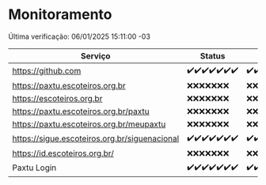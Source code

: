# Monitoramento

Última verificação: 06/01/2025 15:11:00 -03

|Serviço|Status|Últimas 24h|
|---|---|---|
|https://github.com|<span title="2024-12-30: OK=23">✔️</span><span title="2024-12-31: OK=23">✔️</span><span title="2025-01-01: OK=23">✔️</span><span title="2025-01-02: OK=23">✔️</span><span title="2025-01-03: OK=23">✔️</span><span title="2025-01-04: OK=23">✔️</span><span title="2025-01-05: OK=18">✔️</span>|<span title="05/01/2025 16:05:00 -03 : 200">✔️</span><span title="05/01/2025 17:08:00 -03 : 200">✔️</span><span title="05/01/2025 18:06:00 -03 : 200">✔️</span><span title="05/01/2025 19:07:00 -03 : 200">✔️</span><span title="05/01/2025 20:07:00 -03 : 200">✔️</span><span title="05/01/2025 21:42:00 -03 : 200">✔️</span><span title="05/01/2025 23:14:00 -03 : 200">✔️</span><span title="06/01/2025 00:17:00 -03 : 200">✔️</span><span title="06/01/2025 01:10:00 -03 : 200">✔️</span><span title="06/01/2025 02:09:00 -03 : 200">✔️</span><span title="06/01/2025 03:12:00 -03 : 200">✔️</span><span title="06/01/2025 04:09:00 -03 : 200">✔️</span><span title="06/01/2025 05:12:00 -03 : 200">✔️</span><span title="06/01/2025 06:09:00 -03 : 200">✔️</span><span title="06/01/2025 07:09:00 -03 : 200">✔️</span><span title="06/01/2025 08:07:00 -03 : 200">✔️</span><span title="06/01/2025 09:15:00 -03 : 200">✔️</span><span title="06/01/2025 10:16:00 -03 : 200">✔️</span><span title="06/01/2025 11:08:00 -03 : 200">✔️</span><span title="06/01/2025 12:08:00 -03 : 200">✔️</span><span title="06/01/2025 13:10:00 -03 : 200">✔️</span><span title="06/01/2025 14:07:00 -03 : 200">✔️</span><span title="06/01/2025 15:11:00 -03 : 200">✔️</span>|
|https://paxtu.escoteiros.org.br|<span title="2024-12-30: Falhas=23">❌</span><span title="2024-12-31: Falhas=23">❌</span><span title="2025-01-01: Falhas=23">❌</span><span title="2025-01-02: Falhas=23">❌</span><span title="2025-01-03: Falhas=23">❌</span><span title="2025-01-04: Falhas=23">❌</span><span title="2025-01-05: Falhas=18">❌</span>|<span title="05/01/2025 16:05:00 -03 : 403">❌</span><span title="05/01/2025 17:08:00 -03 : 403">❌</span><span title="05/01/2025 18:06:00 -03 : 403">❌</span><span title="05/01/2025 19:07:00 -03 : 403">❌</span><span title="05/01/2025 20:07:00 -03 : 403">❌</span><span title="05/01/2025 21:42:00 -03 : 403">❌</span><span title="05/01/2025 23:14:00 -03 : 403">❌</span><span title="06/01/2025 00:17:00 -03 : 403">❌</span><span title="06/01/2025 01:10:00 -03 : 403">❌</span><span title="06/01/2025 02:09:00 -03 : 403">❌</span><span title="06/01/2025 03:12:00 -03 : 403">❌</span><span title="06/01/2025 04:09:00 -03 : 403">❌</span><span title="06/01/2025 05:12:00 -03 : 403">❌</span><span title="06/01/2025 06:09:00 -03 : 403">❌</span><span title="06/01/2025 07:09:00 -03 : 403">❌</span><span title="06/01/2025 08:07:00 -03 : 403">❌</span><span title="06/01/2025 09:15:00 -03 : 403">❌</span><span title="06/01/2025 10:16:00 -03 : 403">❌</span><span title="06/01/2025 11:08:00 -03 : 403">❌</span><span title="06/01/2025 12:08:00 -03 : 403">❌</span><span title="06/01/2025 13:10:00 -03 : 403">❌</span><span title="06/01/2025 14:07:00 -03 : 403">❌</span><span title="06/01/2025 15:11:00 -03 : 403">❌</span>|
|https://escoteiros.org.br|<span title="2024-12-30: Falhas=23">❌</span><span title="2024-12-31: Falhas=23">❌</span><span title="2025-01-01: Falhas=23">❌</span><span title="2025-01-02: Falhas=23">❌</span><span title="2025-01-03: Falhas=23">❌</span><span title="2025-01-04: Falhas=23">❌</span><span title="2025-01-05: Falhas=18">❌</span>|<span title="05/01/2025 16:05:00 -03 : 403">❌</span><span title="05/01/2025 17:08:00 -03 : 403">❌</span><span title="05/01/2025 18:06:00 -03 : 403">❌</span><span title="05/01/2025 19:07:00 -03 : 403">❌</span><span title="05/01/2025 20:07:00 -03 : 403">❌</span><span title="05/01/2025 21:42:00 -03 : 403">❌</span><span title="05/01/2025 23:14:00 -03 : 403">❌</span><span title="06/01/2025 00:17:00 -03 : 403">❌</span><span title="06/01/2025 01:10:00 -03 : 403">❌</span><span title="06/01/2025 02:09:00 -03 : 403">❌</span><span title="06/01/2025 03:12:00 -03 : 403">❌</span><span title="06/01/2025 04:09:00 -03 : 403">❌</span><span title="06/01/2025 05:12:00 -03 : 403">❌</span><span title="06/01/2025 06:09:00 -03 : 403">❌</span><span title="06/01/2025 07:09:00 -03 : 403">❌</span><span title="06/01/2025 08:07:00 -03 : 403">❌</span><span title="06/01/2025 09:15:00 -03 : 403">❌</span><span title="06/01/2025 10:16:00 -03 : 403">❌</span><span title="06/01/2025 11:08:00 -03 : 403">❌</span><span title="06/01/2025 12:08:00 -03 : 403">❌</span><span title="06/01/2025 13:10:00 -03 : 403">❌</span><span title="06/01/2025 14:07:00 -03 : 403">❌</span><span title="06/01/2025 15:11:00 -03 : 403">❌</span>|
|https://paxtu.escoteiros.org.br/paxtu|<span title="2024-12-30: Falhas=23">❌</span><span title="2024-12-31: Falhas=23">❌</span><span title="2025-01-01: Falhas=23">❌</span><span title="2025-01-02: Falhas=23">❌</span><span title="2025-01-03: Falhas=23">❌</span><span title="2025-01-04: Falhas=23">❌</span><span title="2025-01-05: Falhas=18">❌</span>|<span title="05/01/2025 16:05:00 -03 : 403">❌</span><span title="05/01/2025 17:08:00 -03 : 403">❌</span><span title="05/01/2025 18:06:00 -03 : 403">❌</span><span title="05/01/2025 19:07:00 -03 : 403">❌</span><span title="05/01/2025 20:07:00 -03 : 403">❌</span><span title="05/01/2025 21:42:00 -03 : 403">❌</span><span title="05/01/2025 23:14:00 -03 : 403">❌</span><span title="06/01/2025 00:17:00 -03 : 403">❌</span><span title="06/01/2025 01:10:00 -03 : 403">❌</span><span title="06/01/2025 02:09:00 -03 : 403">❌</span><span title="06/01/2025 03:12:00 -03 : 403">❌</span><span title="06/01/2025 04:09:00 -03 : 403">❌</span><span title="06/01/2025 05:12:00 -03 : 403">❌</span><span title="06/01/2025 06:09:00 -03 : 403">❌</span><span title="06/01/2025 07:09:00 -03 : 403">❌</span><span title="06/01/2025 08:07:00 -03 : 403">❌</span><span title="06/01/2025 09:15:00 -03 : 403">❌</span><span title="06/01/2025 10:16:00 -03 : 403">❌</span><span title="06/01/2025 11:08:00 -03 : 403">❌</span><span title="06/01/2025 12:08:00 -03 : 403">❌</span><span title="06/01/2025 13:10:00 -03 : 403">❌</span><span title="06/01/2025 14:07:00 -03 : 403">❌</span><span title="06/01/2025 15:11:00 -03 : 403">❌</span>|
|https://paxtu.escoteiros.org.br/meupaxtu|<span title="2024-12-30: Falhas=23">❌</span><span title="2024-12-31: Falhas=23">❌</span><span title="2025-01-01: Falhas=23">❌</span><span title="2025-01-02: Falhas=23">❌</span><span title="2025-01-03: Falhas=23">❌</span><span title="2025-01-04: Falhas=23">❌</span><span title="2025-01-05: Falhas=18">❌</span>|<span title="05/01/2025 16:05:00 -03 : 403">❌</span><span title="05/01/2025 17:08:00 -03 : 403">❌</span><span title="05/01/2025 18:06:00 -03 : 403">❌</span><span title="05/01/2025 19:07:00 -03 : 403">❌</span><span title="05/01/2025 20:07:00 -03 : 403">❌</span><span title="05/01/2025 21:42:00 -03 : 403">❌</span><span title="05/01/2025 23:14:00 -03 : 403">❌</span><span title="06/01/2025 00:17:00 -03 : 403">❌</span><span title="06/01/2025 01:10:00 -03 : 403">❌</span><span title="06/01/2025 02:09:00 -03 : 403">❌</span><span title="06/01/2025 03:12:00 -03 : 403">❌</span><span title="06/01/2025 04:09:00 -03 : 403">❌</span><span title="06/01/2025 05:12:00 -03 : 403">❌</span><span title="06/01/2025 06:09:00 -03 : 403">❌</span><span title="06/01/2025 07:09:00 -03 : 403">❌</span><span title="06/01/2025 08:07:00 -03 : 403">❌</span><span title="06/01/2025 09:15:00 -03 : 403">❌</span><span title="06/01/2025 10:16:00 -03 : 403">❌</span><span title="06/01/2025 11:08:00 -03 : 403">❌</span><span title="06/01/2025 12:08:00 -03 : 403">❌</span><span title="06/01/2025 13:10:00 -03 : 403">❌</span><span title="06/01/2025 14:07:00 -03 : 403">❌</span><span title="06/01/2025 15:11:00 -03 : 403">❌</span>|
|https://sigue.escoteiros.org.br/siguenacional|<span title="2024-12-30: OK=23">✔️</span><span title="2024-12-31: OK=23">✔️</span><span title="2025-01-01: OK=23">✔️</span><span title="2025-01-02: OK=23">✔️</span><span title="2025-01-03: OK=23">✔️</span><span title="2025-01-04: OK=23">✔️</span><span title="2025-01-05: OK=18">✔️</span>|<span title="05/01/2025 16:05:00 -03 : 200">✔️</span><span title="05/01/2025 17:08:00 -03 : 200">✔️</span><span title="05/01/2025 18:06:00 -03 : 200">✔️</span><span title="05/01/2025 19:07:00 -03 : 200">✔️</span><span title="05/01/2025 20:07:00 -03 : 200">✔️</span><span title="05/01/2025 21:42:00 -03 : 200">✔️</span><span title="05/01/2025 23:14:00 -03 : 200">✔️</span><span title="06/01/2025 00:17:00 -03 : 200">✔️</span><span title="06/01/2025 01:10:00 -03 : 200">✔️</span><span title="06/01/2025 02:09:00 -03 : 200">✔️</span><span title="06/01/2025 03:12:00 -03 : 200">✔️</span><span title="06/01/2025 04:09:00 -03 : 200">✔️</span><span title="06/01/2025 05:12:00 -03 : 200">✔️</span><span title="06/01/2025 06:09:00 -03 : 200">✔️</span><span title="06/01/2025 07:09:00 -03 : 200">✔️</span><span title="06/01/2025 08:07:00 -03 : 200">✔️</span><span title="06/01/2025 09:15:00 -03 : 200">✔️</span><span title="06/01/2025 10:16:00 -03 : 200">✔️</span><span title="06/01/2025 11:08:00 -03 : 200">✔️</span><span title="06/01/2025 12:08:00 -03 : 200">✔️</span><span title="06/01/2025 13:10:00 -03 : 200">✔️</span><span title="06/01/2025 14:07:00 -03 : 200">✔️</span><span title="06/01/2025 15:11:00 -03 : 200">✔️</span>|
|https://id.escoteiros.org.br/|<span title="2024-12-30: Falhas=23">❌</span><span title="2024-12-31: Falhas=23">❌</span><span title="2025-01-01: Falhas=23">❌</span><span title="2025-01-02: Falhas=23">❌</span><span title="2025-01-03: Falhas=23">❌</span><span title="2025-01-04: Falhas=23">❌</span><span title="2025-01-05: Falhas=18">❌</span>|<span title="05/01/2025 16:05:00 -03 : 403">❌</span><span title="05/01/2025 17:08:00 -03 : 403">❌</span><span title="05/01/2025 18:06:00 -03 : 403">❌</span><span title="05/01/2025 19:07:00 -03 : 403">❌</span><span title="05/01/2025 20:07:00 -03 : 403">❌</span><span title="05/01/2025 21:42:00 -03 : 403">❌</span><span title="05/01/2025 23:14:00 -03 : 403">❌</span><span title="06/01/2025 00:17:00 -03 : 403">❌</span><span title="06/01/2025 01:10:00 -03 : 403">❌</span><span title="06/01/2025 02:09:00 -03 : 403">❌</span><span title="06/01/2025 03:12:00 -03 : 403">❌</span><span title="06/01/2025 04:09:00 -03 : 403">❌</span><span title="06/01/2025 05:12:00 -03 : 403">❌</span><span title="06/01/2025 06:09:00 -03 : 403">❌</span><span title="06/01/2025 07:09:00 -03 : 403">❌</span><span title="06/01/2025 08:07:00 -03 : 403">❌</span><span title="06/01/2025 09:15:00 -03 : 403">❌</span><span title="06/01/2025 10:16:00 -03 : 403">❌</span><span title="06/01/2025 11:08:00 -03 : 403">❌</span><span title="06/01/2025 12:08:00 -03 : 403">❌</span><span title="06/01/2025 13:10:00 -03 : 403">❌</span><span title="06/01/2025 14:07:00 -03 : 403">❌</span><span title="06/01/2025 15:11:00 -03 : 403">❌</span>|
|Paxtu Login|<span title="2024-12-30: OK=23">✔️</span><span title="2024-12-31: OK=23">✔️</span><span title="2025-01-01: OK=23">✔️</span><span title="2025-01-02: OK=23">✔️</span><span title="2025-01-03: OK=23">✔️</span><span title="2025-01-04: OK=23">✔️</span><span title="2025-01-05: OK=18">✔️</span>|<span title="05/01/2025 16:05:00 -03 : 200">✔️</span><span title="05/01/2025 17:08:00 -03 : 200">✔️</span><span title="05/01/2025 18:06:00 -03 : 200">✔️</span><span title="05/01/2025 19:07:00 -03 : 200">✔️</span><span title="05/01/2025 20:07:00 -03 : 200">✔️</span><span title="05/01/2025 21:42:00 -03 : 200">✔️</span><span title="05/01/2025 23:14:00 -03 : 200">✔️</span><span title="06/01/2025 00:17:00 -03 : 200">✔️</span><span title="06/01/2025 01:10:00 -03 : 200">✔️</span><span title="06/01/2025 02:09:00 -03 : 200">✔️</span><span title="06/01/2025 03:12:00 -03 : 200">✔️</span><span title="06/01/2025 04:09:00 -03 : 200">✔️</span><span title="06/01/2025 05:12:00 -03 : 200">✔️</span><span title="06/01/2025 06:09:00 -03 : 200">✔️</span><span title="06/01/2025 07:09:00 -03 : 200">✔️</span><span title="06/01/2025 08:07:00 -03 : 200">✔️</span><span title="06/01/2025 09:15:00 -03 : 200">✔️</span><span title="06/01/2025 10:16:00 -03 : 200">✔️</span><span title="06/01/2025 11:08:00 -03 : 200">✔️</span><span title="06/01/2025 12:08:00 -03 : 200">✔️</span><span title="06/01/2025 13:10:00 -03 : 200">✔️</span><span title="06/01/2025 14:07:00 -03 : 200">✔️</span><span title="06/01/2025 15:11:00 -03 : 200">✔️</span>|
